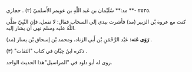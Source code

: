 ٢٥٣٥ -** مد:** سُلَيْمان بن عَبد اللَّهِ بن عويمر الأَسلميّ (٢) . حجازي.

كنت مع عروة بْن الزبير (مد) فأشرت بيدي إلى السحاب فقال: لا تفعل، فإن النَّبِيّ صَلَّى اللَّهُ عليه وسلم نهى أن يشار إليه.

**رَوَى عَنه:** عَبْد الرَّحْمَنِ بْن أَبي الزناد، ومحمد بْن إسحاق بْن يسار (مد) .

ذكره ابنُ حِبَّان في كتاب "الثقات" (٣) .

روى له أبو داود في "المراسيل"هذا الحديث الواحد.